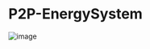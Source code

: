 # P2P-EnergySystem

![image](https://github.com/Carlosjr5/P2P-EnergySystem/assets/77840319/155a2c70-4a30-4a56-8dd9-cdb463416529)

